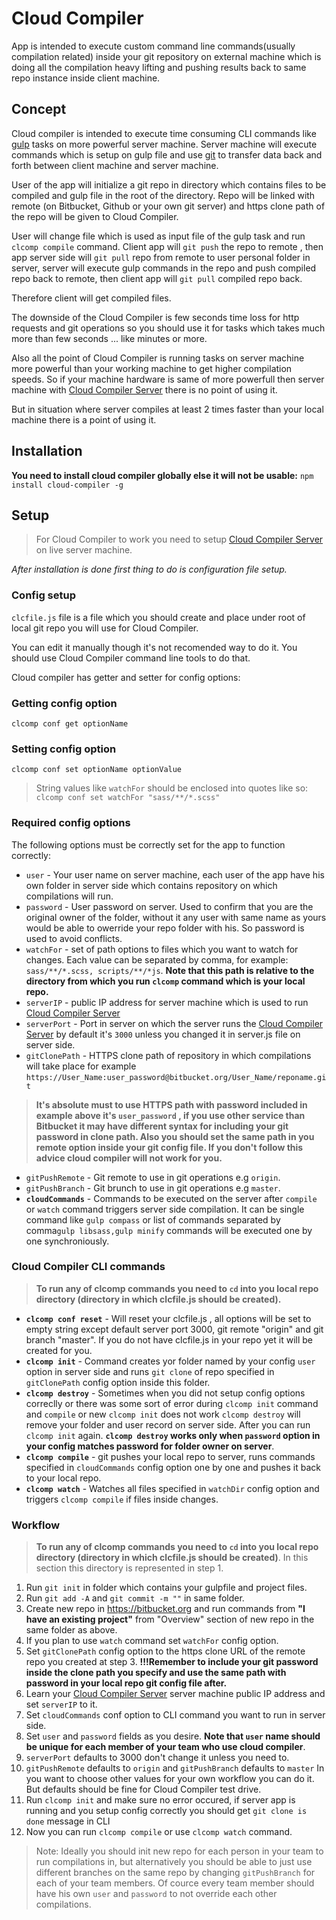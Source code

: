 # Cloud Compiler
App is intended to execute custom command line commands(usually compilation related) inside your git repository on external machine which is doing all the compilation heavy lifting and pushing results back to same repo instance inside client machine.

## Concept
Cloud compiler is intended to execute time consuming CLI commands like [gulp](http://gulpjs.com/) tasks on more powerful server machine. Server machine will execute commands which is setup on gulp file and use [git](https://git-scm.com/) to transfer data back and forth between client machine and server machine.

User of the app will initialize a git repo in directory which contains files to be compiled and gulp file in the root of the directory. Repo will be linked with remote (on Bitbucket, Github or your own git server) and https clone path of the repo will be given to Cloud Compiler.

User will change file which is used as input file of the gulp task and run ```clcomp compile``` command. Client app will ```git push``` the repo to remote , then app server side will ```git pull``` repo from remote to user personal folder in server, server will execute gulp commands in the repo and push compiled repo back to remote, then client app will ```git pull``` compiled repo back.

Therefore client will get compiled files.

The downside of the Cloud Compiler is few seconds time loss for http requests and git operations so you should use it for tasks which takes much more than few seconds ... like minutes or more.

Also all the point of Cloud Compiler is running tasks on server machine more powerful than your working machine to get higher compilation speeds. So if your machine hardware is same of more powerfull then server machine with [Cloud Compiler Server](https://github.com/DarthMarcius/cloudCompilerServer) there is no point of using it.

 But in situation where server compiles at least 2 times faster than your local machine there is a point of using it.

## Installation
**You need to install cloud compiler globally else it will not be usable:**
```npm install cloud-compiler -g```
## Setup
>For Cloud Compiler to work you need to setup [Cloud Compiler Server](https://github.com/DarthMarcius/cloudCompilerServer) on live server machine.

*After installation is done first thing to do is configuration file setup.*
### Config setup
```clcfile.js``` file is a file which you should create and place under root of local git repo you will use for Cloud Compiler.

You can edit it manually though it's not recomended way to do it. You should use Cloud Compiler command line tools to do that.

Cloud compiler has getter and setter for config options:
### Getting config option
```clcomp conf get optionName```
### Setting config option
```clcomp conf set optionName optionValue```
>String values like ```watchFor``` should be enclosed into quotes like so:
```clcomp conf set watchFor "sass/**/*.scss"```

### Required config options
The following options must be correctly set for the app to function correctly:
- ```user``` - Your user name on server machine, each user of the app have his own folder in server side which contains repository on which compilations will run.
- ```password``` - User password on server. Used to confirm that you are the original owner of the folder, without it any user with same name as yours would be able to owerride your repo folder with his. So password is used to avoid conflicts.
- ```watchFor``` - set of path options to files which you want to watch for changes. Each value can be separated by comma, for example: ```sass/**/*.scss, scripts/**/*js```. **Note that this path is relative to the directory from which you run ```clcomp``` command which is your local repo.**
- ```serverIP``` - public IP address for server  machine which is used to run [Cloud Compiler Server](https://github.com/DarthMarcius/cloudCompilerServer)
- ```serverPort``` - Port in server on which the server runs the [Cloud Compiler Server](https://github.com/DarthMarcius/cloudCompilerServer) by default it's ```3000``` unless you changed it in server.js file on server side.
- ```gitClonePath``` - HTTPS clone path of repository in which compilations will take place for example ```https://User_Name:user_password@bitbucket.org/User_Name/reponame.git```
>**It's absolute must to use HTTPS path with password included in example above it's ```user_password``` , if you use other service than Bitbucket it may have different syntax for including your git password in clone path. Also you should set the same path in you remote option inside your git config file. If you don't follow this advice cloud compiler will not work for you.**

- ```gitPushRemote``` - Git remote to use in git operations e.g ```origin```.
- ```gitPushBranch``` - Git brunch to use in git operations e.g ```master```.
- **```cloudCommands```** - Commands to be executed on the server after ```compile``` or ```watch``` command triggers server side compilation. It can be single command like ```gulp compass``` or list of commands separated by comma```gulp libsass,gulp minify``` commands will be executed one by one synchroniously.

### Cloud Compiler CLI commands
>**To run any of clcomp commands you need to ```cd``` into you local repo directory (directory in which clcfile.js should be created).**

- **```clcomp conf reset```** - Will reset your clcfile.js , all options will be set to empty string except default server port 3000, git remote "origin" and git branch "master". If you do not have clcfile.js in your repo yet it will be created for you.
- **```clcomp init```** - Command creates yor folder named by your config ```user``` option in server side and runs ```git clone``` of repo specified in ```gitClonePath``` config option inside this folder.
- **```clcomp destroy```** - Sometimes when you did not setup config options correclly or there was some sort of error during ```clcomp init``` command and ```compile```  or new ```clcomp init``` does not work ```clcomp destroy``` will remove your folder and user record on server side. After you can run ```clcomp init``` again. **```clcomp destroy``` works only when ```password``` option in your config matches password for folder owner on server**.
- **```clcomp compile```** - git pushes your local repo to server, runs commands specified in ```cloudCommands``` config option one by one and pushes it back to your local repo.
- **```clcomp watch```** - Watches all files specified in ```watchDir``` config option and triggers ```clcomp compile``` if files inside changes.

### Workflow
>**To run any of clcomp commands you need to ```cd``` into you local repo directory (directory in which clcfile.js should be created)**. In this section this directory is represented in step 1.

1. Run ```git init``` in folder which contains your gulpfile and project files.
2. Run ```git add -A``` and ```git commit -m ""``` in same folder.
3. Create new repo in https://bitbucket.org and run commands from **"I have an existing project"** from "Overview" section of new repo in the same folder as above.
5. If you plan to use ```watch``` command set ```watchFor``` config option.
6. Set ```gitClonePath``` config option to the https clone URL of the remote repo you created at step 3. **!!!Remember to include your git password inside the clone path you specify and use the same path with password in your local repo git config file after.**
8. Learn your [Cloud Compiler Server](https://github.com/DarthMarcius/cloudCompilerServer) server machine public IP address and set ```serverIP``` to it.
9. Set ```cloudCommands``` conf option to CLI command you want to run in server side.
10. Set ```user``` and  ```password``` fields as you desire. **Note that ```user``` name should be unique for each member of your team who use cloud compiler**.
11. ```serverPort``` defaults to 3000 don't change it unless you need to.
12. ```gitPushRemote``` defaults to ```origin``` and ```gitPushBranch``` defaults to ```master``` In you want to choose other values for your own workflow you can do it. But defaults should be fine for Cloud Compiler test drive.
13. Run ```clcomp init``` and make sure no error occured, if server app is running and you setup config correctly you should get ```git clone is done``` message in CLI
14. Now you can run ```clcomp compile``` or use ```clcomp watch``` command.


>Note: Ideally you should init new repo for each person in your team to run compilations in, but alternatively you should be able to just use different branches on the same repo by changing ```gitPushBranch``` for each of your team members.
Of cource every team member should have his own ```user``` and ```password``` to not override each other compilations.